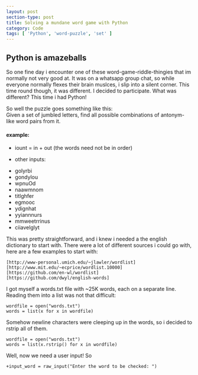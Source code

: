 ```yaml
---
layout: post
section-type: post
title: Solving a mundane word game with Python
category: Code
tags: [ 'Python', 'word-puzzle', 'set' ]
---
```


## Python is amazeballs

So one fine day i encounter one of these word-game-riddle-thingies that im normally not very good at. It was on a whatsapp group chat, so while everyone normally flexes their brain muslces, i slip into a silent corner. This time round though, it was different. I decided to participate. What was different? This time i had Python!

So well the puzzle goes something like this:  
Given a set of jumbled letters, find all possible combinations of antonym-like word pairs from it.

#### example:
* iount = in + out (the words need not be in order)

* other inputs:  
 - golyrbi  
 - gondylou  
 - wpnuOd  
 - naawmnom  
 - titlghfer  
 - egmooc  
 - ydignhat  
 - yyiannnurs  
 - mmweetrrinus  
 - ciiavelglyt

This was pretty straightforward, and i knew i needed a the english dictionary to start with. There were a lot of different sources i could go with, here are a few examples to start with:  
<pre><code>[http://www-personal.umich.edu/~jlawler/wordlist]
[http://www.mit.edu/~ecprice/wordlist.10000]
[https://github.com/en-wl/wordlist]
[https://github.com/dwyl/english-words]
</code></pre>

I got myself a words.txt file with ~25K words, each on a separate line. Reading them into a list was not that difficult:  
<pre><code data-trim class="python">wordfile = open("words.txt")
words = list(x for x in wordfile)
</code></pre>

Somehow newline characters were cleeping up in the words, so i decided to rstrip all of them.  
<pre><code data-trim class="python">wordfile = open("words.txt")
words = list(x.rstrip() for x in wordfile)
</code></pre>

Well, now we need a user input! So  
<pre><code data-trim class="python">+input_word = raw_input("Enter the word to be checked: ")
</code></pre>

